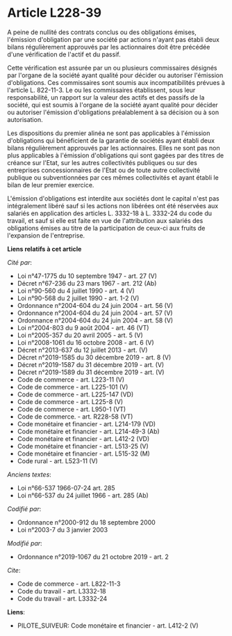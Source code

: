# Article L228-39

A peine de nullité des contrats conclus ou des obligations émises, l'émission d'obligation par une société par actions
n'ayant pas établi deux bilans régulièrement approuvés par les actionnaires doit être précédée d'une vérification de l'actif
et du passif.

Cette vérification est assurée par un ou plusieurs commissaires désignés par l'organe de la société ayant qualité pour
décider ou autoriser l'émission d'obligations. Ces commissaires sont soumis aux incompatibilités prévues à l'article L.
822-11-3. Le ou les commissaires établissent, sous leur responsabilité, un rapport sur la valeur des actifs et des passifs de
la société, qui est soumis à l'organe de la société ayant qualité pour décider ou autoriser l'émission d'obligations
préalablement à sa décision ou à son autorisation.

Les dispositions du premier alinéa ne sont pas applicables à l'émission d'obligations qui bénéficient de la garantie de
sociétés ayant établi deux bilans régulièrement approuvés par les actionnaires. Elles ne sont pas non plus applicables à
l'émission d'obligations qui sont gagées par des titres de créance sur l'Etat, sur les autres collectivités publiques ou sur
des entreprises concessionnaires de l'Etat ou de toute autre collectivité publique ou subventionnées par ces mêmes
collectivités et ayant établi le bilan de leur premier exercice.

L'émission d'obligations est interdite aux sociétés dont le capital n'est pas intégralement libéré sauf si les actions non
libérées ont été réservées aux salariés en application des articles L. 3332-18 à L. 3332-24 du code du travail, et sauf si
elle est faite en vue de l'attribution aux salariés des obligations émises au titre de la participation de ceux-ci aux fruits
de l'expansion de l'entreprise.

**Liens relatifs à cet article**

_Cité par_:

  - Loi n°47-1775 du 10 septembre 1947 - art. 27 (V)
  - Décret n°67-236 du 23 mars 1967 - art. 212 (Ab)
  - Loi n°90-560 du 4 juillet 1990 - art. 4 (V)
  - Loi n°90-568 du 2 juillet 1990 - art. 1-2 (V)
  - Ordonnance n°2004-604 du 24 juin 2004 - art. 56 (V)
  - Ordonnance n°2004-604 du 24 juin 2004 - art. 57 (V)
  - Ordonnance n°2004-604 du 24 juin 2004 - art. 58 (V)
  - Loi n°2004-803 du 9 août 2004 - art. 46 (VT)
  - Loi n°2005-357 du 20 avril 2005 - art. 5 (V)
  - Loi n°2008-1061 du 16 octobre 2008 - art. 6 (V)
  - Décret n°2013-637 du 12 juillet 2013 - art. (V)
  - Décret n°2019-1585 du 30 décembre 2019 - art. 8 (V)
  - Décret n°2019-1587 du 31 décembre 2019 - art. (V)
  - Décret n°2019-1589 du 31 décembre 2019 - art. (V)
  - Code de commerce - art. L223-11 (V)
  - Code de commerce - art. L225-101 (V)
  - Code de commerce - art. L225-147 (VD)
  - Code de commerce - art. L225-8 (V)
  - Code de commerce - art. L950-1 (VT)
  - Code de commerce. - art. R228-58 (VT)
  - Code monétaire et financier - art. L214-179 (VD)
  - Code monétaire et financier - art. L214-49-3 (Ab)
  - Code monétaire et financier - art. L412-2 (VD)
  - Code monétaire et financier - art. L513-25 (V)
  - Code monétaire et financier - art. L515-32 (M)
  - Code rural - art. L523-11 (V)

_Anciens textes_:

  - Loi n°66-537 1966-07-24 art. 285
  - Loi n°66-537 du 24 juillet 1966 - art. 285 (Ab)

_Codifié par_:

  - Ordonnance n°2000-912 du 18 septembre 2000
  - Loi n°2003-7 du 3 janvier 2003

_Modifié par_:

  - Ordonnance n°2019-1067 du 21 octobre 2019 - art. 2

_Cite_:

  - Code de commerce - art. L822-11-3
  - Code du travail - art. L3332-18
  - Code du travail - art. L3332-24

**Liens**:

  - PILOTE_SUIVEUR: Code monétaire et financier - art. L412-2 (V)
